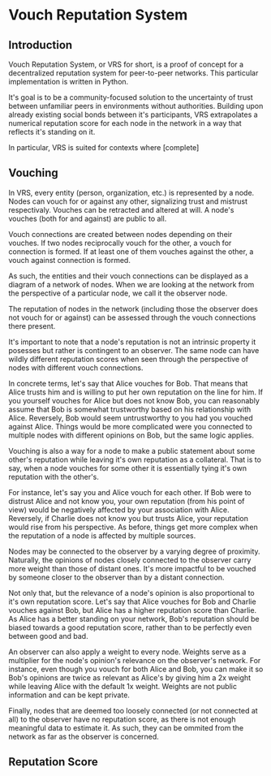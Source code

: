 # Vouch Reputation System

## Introduction

Vouch Reputation System, or VRS for short, is a proof of concept for a decentralized reputation system for peer-to-peer networks. This particular implementation is written in Python.

It's goal is to be a community-focused solution to the uncertainty of trust between unfamiliar peers in environments without authorities. Building upon already existing social bonds between it's participants, VRS extrapolates a numerical reputation score for each node in the network in a way that reflects it's standing on it.

In particular, VRS is suited for contexts where [complete]

## Vouching

In VRS, every entity (person, organization, etc.) is represented by a node. Nodes can vouch for or against any other, signalizing trust and mistrust respectivaly. Vouches can be retracted and altered at will. A node's vouches (both for and against) are public to all.

Vouch connections are created between nodes depending on their vouches. If two nodes reciprocally vouch for the other, a vouch for connection is formed. If at least one of them vouches against the other, a vouch against connection is formed.

As such, the entities and their vouch connections can be displayed as a diagram of a network of nodes. When we are looking at the network from the perspective of a particular node, we call it the observer node.

The reputation of nodes in the network (including those the observer does not vouch for or against) can be assessed through the vouch connections there present.  

It's important to note that a node's reputation is not an intrinsic property it posesses but rather is contingent to an observer. The same node can have wildly different reputation scores when seen through the perspective of nodes with different vouch connections.

In concrete terms, let's say that Alice vouches for Bob. That means that Alice trusts him and is willing to put her own reputation on the line for him. If you yourself vouches for Alice but does not know Bob, you can reasonably assume that Bob is somewhat trustworthy based on his relationship with Alice. Reversely, Bob would seem untrustworthy to you had you vouched against Alice. Things would be more complicated were you connected to multiple nodes with different opinions on Bob, but the same logic applies.

Vouching is also a way for a node to make a public statement about some other's reputation while leaving it's own reputation as a collateral. That is to say, when a node vouches for some other it is essentially tying it's own reputation with the other's.

For instance, let's say you and Alice vouch for each other. If Bob were to distrust Alice and not know you, your own reputation (from his point of view) would be negatively affected by your association with Alice. Reversely, if Charlie does not know you but trusts Alice, your reputation would rise from his perspective. As before, things get more complex when the reputation of a node is affected by multiple sources.

Nodes may be connected to the observer by a varying degree of proximity. Naturally, the opinions of nodes closely connected to the observer carry more weight than those of distant ones. It's more impactful to be vouched by someone closer to the observer than by a distant connection.

Not only that, but the relevance of a node's opinion is also proportional to it's own reputation score. Let's say that Alice vouches for Bob and Charlie vouches against Bob, but Alice has a higher reputation score than Charlie. As Alice has a better standing on your network, Bob's reputation should be biased towards a good reputation score, rather than to be perfectly even between good and bad.

An observer can also apply a weight to every node. Weights serve as a multiplier for the node's opinion's relevance on the observer's network. For instance, even though you vouch for both Alice and Bob, you can make it so Bob's opinions are twice as relevant as Alice's by giving him a 2x weight while leaving Alice with the default 1x weight. Weights are not public information and can be kept private.

Finally, nodes that are deemed too loosely connected (or not connected at all) to the observer have no reputation score, as there is not enough meaningful data to estimate it. As such, they can be ommited from the network as far as the observer is concerned.

## Reputation Score


